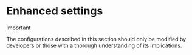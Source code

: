# Enhanced settings

> [!IMPORTANT]
> The configurations described in this section should only be modified by developers or those with a thorough understanding of its implications.

